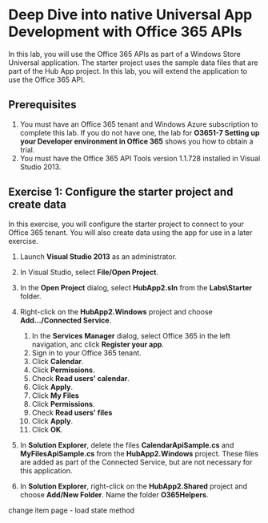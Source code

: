 # Deep Dive into native Universal App Development with Office 365 APIs
In this lab, you will use the Office 365 APIs as part of a Windows Store Universal application. The starter project uses the sample data files that are part of the Hub App project. In this lab, you will extend the application to use the Office 365 API.

## Prerequisites
1. You must have an Office 365 tenant and Windows Azure subscription to complete this lab. If you do not have one, the lab for **O3651-7 Setting up your Developer environment in Office 365** shows you how to obtain a trial.
2. You must have the Office 365 API Tools version 1.1.728 installed in Visual Studio 2013.

## Exercise 1: Configure the starter project and create data
In this exercise, you will configure the starter project to connect to your Office 365 tenant. You will also create data using the app for use in a later exercise.

1. Launch **Visual Studio 2013** as an administrator.
2. In Visual Studio, select **File/Open Project**.
3. In the **Open Project** dialog, select **HubApp2.sln** from the **Labs\Starter** folder.
4. Right-click on the **HubApp2.Windows** project and choose **Add.../Connected Service**.
	1. In the **Services Manager** dialog, select Office 365 in the left navigation, anc click **Register your app**.
	2. Sign in to your Office 365 tenant.
    3. Click **Calendar**.
    4. Click **Permissions**.
    5. Check **Read users' calendar**.
    6. Click **Apply**.<br/>
	7. Click **My Files**
	8. Click **Permissions**.
	9. Check **Read users' files**
	10. Click **Apply**.
    11. Click **OK**.<br/>

5. In **Solution Explorer**, delete the files **CalendarApiSample.cs** and **MyFilesApiSample.cs** from the **HubApp2.Windows** project. These files are added as part of the Connected Service, but are not necessary for this application.
6. In **Solution Explorer**, right-click on the **HubApp2.Shared** project and choose **Add/New Folder**. Name the folder **O365Helpers**.



change item page - load state method